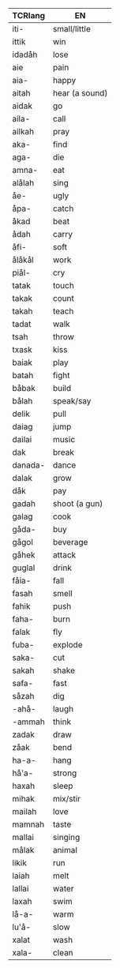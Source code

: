 | TCRlang | EN             |
| ------- | -------------- |
| iti-    | small/little   |
| ittik   | win            |
| idadåh  | lose           |
| aie     | pain           |
| aia-    | happy          |
| aitah   | hear (a sound) |
| aidak   | go             |
| aila-   | call           |
| ailkah  | pray           |
| aka-    | find           |
| aga-    | die            |
| amna-   | eat            |
| alålah  | sing           |
| åe-     | ugly           |
| åpa-    | catch          |
| åkad    | beat           |
| ådah    | carry          |
| åfi-    | soft           |
| ålåkål  | work           |
| piål-   | cry            |
| tatak   | touch          |
| takak   | count          |
| takah   | teach          |
| tadat   | walk           |
| tsah    | throw          |
| txask   | kiss           |
| baiak   | play           |
| batah   | fight          |
| båbak   | build          |
| bålah   | speak/say      |
| delik   | pull           |
| daiag   | jump           |
| dailai  | music          |
| dak     | break          |
| danada- | dance          |
| dalak   | grow           |
| dåk     | pay            |
| gadah   | shoot (a gun)  |
| galag   | cook           |
| gåda-   | buy            |
| gågol   | beverage       |
| gåhek   | attack         |
| guglal  | drink          |
| fåia-   | fall           |
| fasah   | smell          |
| fahik   | push           |
| faha-   | burn           |
| falak   | fly            |
| fuba-   | explode        |
| saka-   | cut            |
| sakah   | shake          |
| safa-   | fast           |
| såzah   | dig            |
| -ahå-   | laugh          |
| -ammah  | think          |
| zadak   | draw           |
| zåak    | bend           |
| ha-a-   | hang           |
| hå'a-   | strong         |
| haxah   | sleep          |
| mihak   | mix/stir       |
| mailah  | love           |
| mamnah  | taste          |
| mallai  | singing        |
| målak   | animal         |
| likik   | run            |
| laiah   | melt           |
| lallai  | water          |
| laxah   | swim           |
| lå-a-   | warm           |
| lu'å-   | slow           |
| xalat   | wash           |
| xala-   | clean          |
